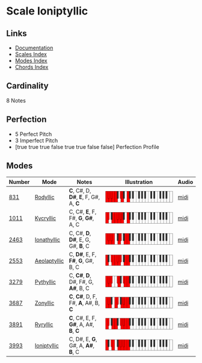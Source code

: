 # Scale Ioniptyllic

## Links

- [Documentation](index.md)
- [Scales Index](Scales.md)
- [Modes Index](Modes.md)
- [Chords Index](Chords.md)

## Cardinality

8 Notes

## Perfection

- 5 Perfect Pitch
- 3 Imperfect Pitch
- [true true true false true true false false] Perfection Profile

## Modes

| Number | Mode | Notes | Illustration | Audio |
|--------|------|-------|--------------|-------|
| [831](https://ianring.com/musictheory/scales/831) | [Rodyllic](ModeRodyllic.md) | **C**, C#, D, **D#**, **E**, F, G#, A, **C** | ![CNaturalRodyllic](ModeCNaturalRodyllic.png) | [midi](https://github.com/edipermadi/music/blob/main/docs/ModeCNaturalRodyllic.mid?raw=true) | 
| [1011](https://ianring.com/musictheory/scales/1011) | [Kycryllic](ModeKycryllic.md) | C, C#, **E**, F, F#, **G**, **G#**, A, C | ![CNaturalKycryllic](ModeCNaturalKycryllic.png) | [midi](https://github.com/edipermadi/music/blob/main/docs/ModeCNaturalKycryllic.mid?raw=true) | 
| [2463](https://ianring.com/musictheory/scales/2463) | [Ionathyllic](ModeIonathyllic.md) | C, C#, **D**, **D#**, E, G, G#, **B**, C | ![CNaturalIonathyllic](ModeCNaturalIonathyllic.png) | [midi](https://github.com/edipermadi/music/blob/main/docs/ModeCNaturalIonathyllic.mid?raw=true) | 
| [2553](https://ianring.com/musictheory/scales/2553) | [Aeolaptyllic](ModeAeolaptyllic.md) | C, **D#**, E, F, **F#**, **G**, G#, B, C | ![CNaturalAeolaptyllic](ModeCNaturalAeolaptyllic.png) | [midi](https://github.com/edipermadi/music/blob/main/docs/ModeCNaturalAeolaptyllic.mid?raw=true) | 
| [3279](https://ianring.com/musictheory/scales/3279) | [Pythyllic](ModePythyllic.md) | C, **C#**, **D**, D#, F#, G, **A#**, B, C | ![CNaturalPythyllic](ModeCNaturalPythyllic.png) | [midi](https://github.com/edipermadi/music/blob/main/docs/ModeCNaturalPythyllic.mid?raw=true) | 
| [3687](https://ianring.com/musictheory/scales/3687) | [Zonyllic](ModeZonyllic.md) | **C**, **C#**, D, F, F#, **A**, A#, B, **C** | ![CNaturalZonyllic](ModeCNaturalZonyllic.png) | [midi](https://github.com/edipermadi/music/blob/main/docs/ModeCNaturalZonyllic.mid?raw=true) | 
| [3891](https://ianring.com/musictheory/scales/3891) | [Ryryllic](ModeRyryllic.md) | **C**, C#, E, F, **G#**, A, A#, **B**, **C** | ![CNaturalRyryllic](ModeCNaturalRyryllic.png) | [midi](https://github.com/edipermadi/music/blob/main/docs/ModeCNaturalRyryllic.mid?raw=true) | 
| [3993](https://ianring.com/musictheory/scales/3993) | [Ioniptyllic](ModeIoniptyllic.md) | C, D#, E, **G**, G#, A, **A#**, **B**, C | ![CNaturalIoniptyllic](ModeCNaturalIoniptyllic.png) | [midi](https://github.com/edipermadi/music/blob/main/docs/ModeCNaturalIoniptyllic.mid?raw=true) | 
